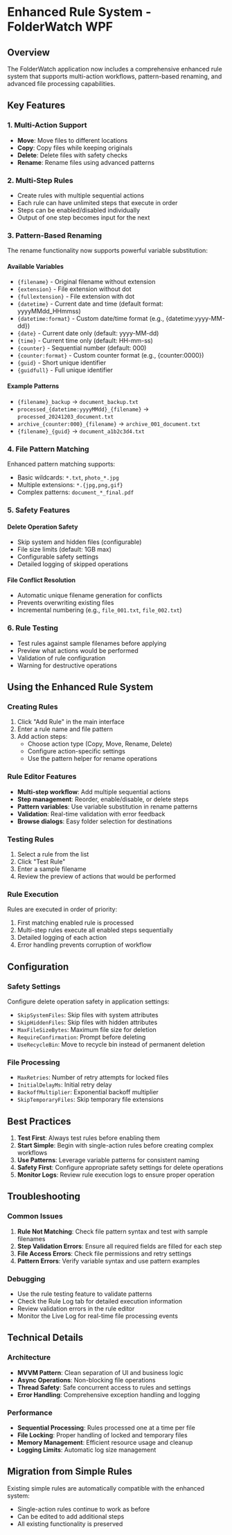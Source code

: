 # Enhanced Rule System - FolderWatch WPF

## Overview

The FolderWatch application now includes a comprehensive enhanced rule system that supports multi-action workflows, pattern-based renaming, and advanced file processing capabilities.

## Key Features

### 1. Multi-Action Support

- **Move**: Move files to different locations
- **Copy**: Copy files while keeping originals
- **Delete**: Delete files with safety checks
- **Rename**: Rename files using advanced patterns

### 2. Multi-Step Rules

- Create rules with multiple sequential actions
- Each rule can have unlimited steps that execute in order
- Steps can be enabled/disabled individually
- Output of one step becomes input for the next

### 3. Pattern-Based Renaming

The rename functionality now supports powerful variable substitution:

#### Available Variables

- `{filename}` - Original filename without extension
- `{extension}` - File extension without dot
- `{fullextension}` - File extension with dot
- `{datetime}` - Current date and time (default format: yyyyMMdd_HHmmss)
- `{datetime:format}` - Custom date/time format (e.g., {datetime:yyyy-MM-dd})
- `{date}` - Current date only (default: yyyy-MM-dd)
- `{time}` - Current time only (default: HH-mm-ss)
- `{counter}` - Sequential number (default: 000)
- `{counter:format}` - Custom counter format (e.g., {counter:0000})
- `{guid}` - Short unique identifier
- `{guidfull}` - Full unique identifier

#### Example Patterns

- `{filename}_backup` → `document_backup.txt`
- `processed_{datetime:yyyyMMdd}_{filename}` → `processed_20241203_document.txt`
- `archive_{counter:000}_{filename}` → `archive_001_document.txt`
- `{filename}_{guid}` → `document_a1b2c3d4.txt`

### 4. File Pattern Matching

Enhanced pattern matching supports:

- Basic wildcards: `*.txt`, `photo_*.jpg`
- Multiple extensions: `*.{jpg,png,gif}`
- Complex patterns: `document_*_final.pdf`

### 5. Safety Features

#### Delete Operation Safety

- Skip system and hidden files (configurable)
- File size limits (default: 1GB max)
- Configurable safety settings
- Detailed logging of skipped operations

#### File Conflict Resolution

- Automatic unique filename generation for conflicts
- Prevents overwriting existing files
- Incremental numbering (e.g., `file_001.txt`, `file_002.txt`)

### 6. Rule Testing

- Test rules against sample filenames before applying
- Preview what actions would be performed
- Validation of rule configuration
- Warning for destructive operations

## Using the Enhanced Rule System

### Creating Rules

1. Click "Add Rule" in the main interface
2. Enter a rule name and file pattern
3. Add action steps:
   - Choose action type (Copy, Move, Rename, Delete)
   - Configure action-specific settings
   - Use the pattern helper for rename operations

### Rule Editor Features

- **Multi-step workflow**: Add multiple sequential actions
- **Step management**: Reorder, enable/disable, or delete steps
- **Pattern variables**: Use variable substitution in rename patterns
- **Validation**: Real-time validation with error feedback
- **Browse dialogs**: Easy folder selection for destinations

### Testing Rules

1. Select a rule from the list
2. Click "Test Rule"
3. Enter a sample filename
4. Review the preview of actions that would be performed

### Rule Execution

Rules are executed in order of priority:
1. First matching enabled rule is processed
2. Multi-step rules execute all enabled steps sequentially
3. Detailed logging of each action
4. Error handling prevents corruption of workflow

## Configuration

### Safety Settings

Configure delete operation safety in application settings:

- `SkipSystemFiles`: Skip files with system attributes
- `SkipHiddenFiles`: Skip files with hidden attributes
- `MaxFileSizeBytes`: Maximum file size for deletion
- `RequireConfirmation`: Prompt before deleting
- `UseRecycleBin`: Move to recycle bin instead of permanent deletion

### File Processing

- `MaxRetries`: Number of retry attempts for locked files
- `InitialDelayMs`: Initial retry delay
- `BackoffMultiplier`: Exponential backoff multiplier
- `SkipTemporaryFiles`: Skip temporary file extensions

## Best Practices

1. **Test First**: Always test rules before enabling them
2. **Start Simple**: Begin with single-action rules before creating complex workflows
3. **Use Patterns**: Leverage variable patterns for consistent naming
4. **Safety First**: Configure appropriate safety settings for delete operations
5. **Monitor Logs**: Review rule execution logs to ensure proper operation

## Troubleshooting

### Common Issues

1. **Rule Not Matching**: Check file pattern syntax and test with sample filenames
2. **Step Validation Errors**: Ensure all required fields are filled for each step
3. **File Access Errors**: Check file permissions and retry settings
4. **Pattern Errors**: Verify variable syntax and use pattern examples

### Debugging

- Use the rule testing feature to validate patterns
- Check the Rule Log tab for detailed execution information
- Review validation errors in the rule editor
- Monitor the Live Log for real-time file processing events

## Technical Details

### Architecture

- **MVVM Pattern**: Clean separation of UI and business logic
- **Async Operations**: Non-blocking file operations
- **Thread Safety**: Safe concurrent access to rules and settings
- **Error Handling**: Comprehensive exception handling and logging

### Performance

- **Sequential Processing**: Rules processed one at a time per file
- **File Locking**: Proper handling of locked and temporary files
- **Memory Management**: Efficient resource usage and cleanup
- **Logging Limits**: Automatic log size management

## Migration from Simple Rules

Existing simple rules are automatically compatible with the enhanced system:
- Single-action rules continue to work as before
- Can be edited to add additional steps
- All existing functionality is preserved